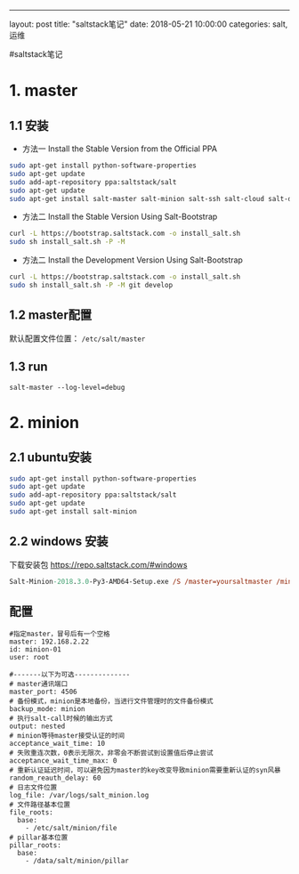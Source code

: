 ---
layout: post
title:  "saltstack笔记"
date:   2018-05-21 10:00:00
categories: salt, 运维


#saltstack笔记

# 1. master

## 1.1 安装 

* 方法一 Install the Stable Version from the Official PPA

```bash
sudo apt-get install python-software-properties
sudo apt-get update
sudo add-apt-repository ppa:saltstack/salt 
sudo apt-get update
sudo apt-get install salt-master salt-minion salt-ssh salt-cloud salt-doc
```

* 方法二 Install the Stable Version Using Salt-Bootstrap

```bash
curl -L https://bootstrap.saltstack.com -o install_salt.sh
sudo sh install_salt.sh -P -M
```

* 方法二 Install the Development Version Using Salt-Bootstrap

```bash
curl -L https://bootstrap.saltstack.com -o install_salt.sh
sudo sh install_salt.sh -P -M git develop
```


## 1.2 master配置

默认配置文件位置： ```/etc/salt/master```


## 1.3 run

```
salt-master --log-level=debug
```

# 2. minion

## 2.1 ubuntu安装 

```bash
sudo apt-get install python-software-properties
sudo apt-get update
sudo add-apt-repository ppa:saltstack/salt 
sudo apt-get update
sudo apt-get install salt-minion 
```

## 2.2 windows 安装

下载安装包 https://repo.saltstack.com/#windows
```ps
Salt-Minion-2018.3.0-Py3-AMD64-Setup.exe /S /master=yoursaltmaster /minion-name=yourminionname
```

## 配置

```
#指定master，冒号后有一个空格
master: 192.168.2.22
id: minion-01
user: root

#-------以下为可选--------------
# master通讯端口
master_port: 4506
# 备份模式，minion是本地备份，当进行文件管理时的文件备份模式
backup_mode: minion
# 执行salt-call时候的输出方式
output: nested 
# minion等待master接受认证的时间
acceptance_wait_time: 10
# 失败重连次数，0表示无限次，非零会不断尝试到设置值后停止尝试
acceptance_wait_time_max: 0
# 重新认证延迟时间，可以避免因为master的key改变导致minion需要重新认证的syn风暴
random_reauth_delay: 60
# 日志文件位置
log_file: /var/logs/salt_minion.log
# 文件路径基本位置
file_roots:
  base:
    - /etc/salt/minion/file
# pillar基本位置
pillar_roots:
  base:
    - /data/salt/minion/pillar

```

